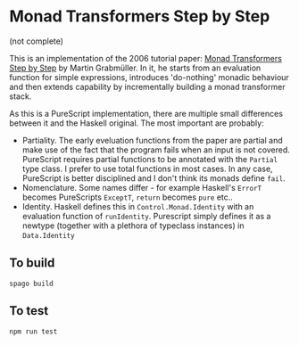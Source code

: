 Monad Transformers Step by Step
===============================

(not complete)

This is an implementation of the 2006 tutorial paper: [Monad Transformers Step by Step](https://page.mi.fu-berlin.de/scravy/realworldhaskell/materialien/monad-transformers-step-by-step.pdf) by Martin Grabmüller.  In it, he starts from an evaluation function for simple expressions, introduces 'do-nothing' monadic behaviour and then extends capability by incrementally building a monad transformer stack.

As this is a PureScript implementation, there are multiple small differences between it and the Haskell original.  The most important are probably:

  * Partiality.  The early eveluation functions from the paper are partial and make use of the fact that the program fails when an input is not covered.  PureScript requires partial functions to be annotated with the ```Partial``` type class. I prefer to use total functions in most cases. In any case, PureScript is better disciplined and I don't think its monads define ```fail```.
  * Nomenclature. Some names differ - for example Haskell's ```ErrorT``` becomes PureScripts ```ExceptT```, ```return``` becomes ```pure``` etc..
  * Identity.  Haskell defines this in ```Control.Monad.Identity``` with an evaluation function of ```runIdentity```.  Purescript simply defines it as a newtype (together with a plethora of typeclass instances) in ```Data.Identity```

To build
--------

    spago build

To test
-------

    npm run test